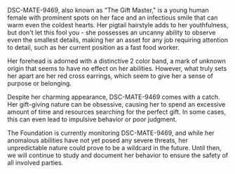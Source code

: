 DSC-MATE-9469, also known as "The Gift Master," is a young human female with prominent spots on her face and an infectious smile that can warm even the coldest hearts. Her pigtail hairstyle adds to her youthfulness, but don't let this fool you - she possesses an uncanny ability to observe even the smallest details, making her an asset for any job requiring attention to detail, such as her current position as a fast food worker.

Her forehead is adorned with a distinctive 2 color band, a mark of unknown origin that seems to have no effect on her abilities. However, what truly sets her apart are her red cross earrings, which seem to give her a sense of purpose or belonging.

Despite her charming appearance, DSC-MATE-9469 comes with a catch. Her gift-giving nature can be obsessive, causing her to spend an excessive amount of time and resources searching for the perfect gift. In some cases, this can even lead to impulsive behavior or poor judgment.

The Foundation is currently monitoring DSC-MATE-9469, and while her anomalous abilities have not yet posed any severe threats, her unpredictable nature could prove to be a wildcard in the future. Until then, we will continue to study and document her behavior to ensure the safety of all involved parties.
